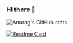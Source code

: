### Hi there 👋

![Anurag's GitHub stats](https://github-readme-stats.vercel.app/api?username=honyhaha&theme=dark&show_icons=true)

[![Readme Card](https://github-readme-stats.vercel.app/api/pin/?username=honyhaha&repo=honyhaha)](https://github.com/honyhaha/echow)

<p align="center">
</p>





<!--
**honyhaha/honyhaha** is a ✨ _special_ ✨ repository because its `README.md` (this file) appears on your GitHub profile.

Here are some ideas to get you started:

- 🔭 I’m currently working on ...
- 🌱 I’m currently learning ...
- 👯 I’m looking to collaborate on ...
- 🤔 I’m looking for help with ...
- 💬 Ask me about ...
- 📫 How to reach me: ...
- 😄 Pronouns: ...
- ⚡ Fun fact: ...
-->
